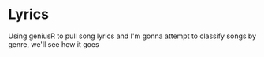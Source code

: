 # Lyrics
Using geniusR to pull song lyrics and I'm gonna attempt to classify songs by genre, we'll see how it goes
